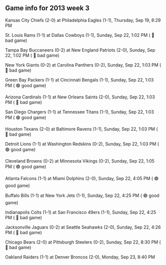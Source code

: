 ## Game info for 2013 week 3
Kansas City Chiefs (2-0) at Philadelphia Eagles (1-1), Thursday, Sep 19, 8:29 PM



St. Louis Rams (1-1) at Dallas Cowboys (1-1), Sunday, Sep 22, 1:02 PM (	:red_circle: bad game)

Tampa Bay Buccaneers (0-2) at New England Patriots (2-0), Sunday, Sep 22, 1:02 PM (	:red_circle: bad game)

New York Giants (0-2) at Carolina Panthers (0-2), Sunday, Sep 22, 1:03 PM (	:red_circle: bad game)

Green Bay Packers (1-1) at Cincinnati Bengals (1-1), Sunday, Sep 22, 1:03 PM (	:green_circle: good game)

Arizona Cardinals (1-1) at New Orleans Saints (2-0), Sunday, Sep 22, 1:03 PM (	:red_circle: bad game)

San Diego Chargers (1-1) at Tennessee Titans (1-1), Sunday, Sep 22, 1:03 PM (	:green_circle: good game)

Houston Texans (2-0) at Baltimore Ravens (1-1), Sunday, Sep 22, 1:03 PM (	:red_circle: bad game)

Detroit Lions (1-1) at Washington Redskins (0-2), Sunday, Sep 22, 1:03 PM (	:green_circle: good game)

Cleveland Browns (0-2) at Minnesota Vikings (0-2), Sunday, Sep 22, 1:05 PM (	:green_circle: good game)



Atlanta Falcons (1-1) at Miami Dolphins (2-0), Sunday, Sep 22, 4:05 PM (	:green_circle: good game)

Buffalo Bills (1-1) at New York Jets (1-1), Sunday, Sep 22, 4:25 PM (	:green_circle: good game)

Indianapolis Colts (1-1) at San Francisco 49ers (1-1), Sunday, Sep 22, 4:25 PM (	:red_circle: bad game)

Jacksonville Jaguars (0-2) at Seattle Seahawks (2-0), Sunday, Sep 22, 4:26 PM (	:red_circle: bad game)



Chicago Bears (2-0) at Pittsburgh Steelers (0-2), Sunday, Sep 22, 8:30 PM (	:red_circle: bad game)



Oakland Raiders (1-1) at Denver Broncos (2-0), Monday, Sep 23, 8:40 PM

